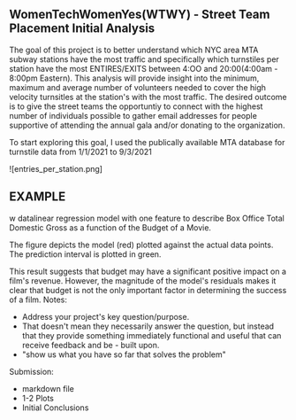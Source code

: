 ## WomenTechWomenYes(WTWY) - Street Team Placement Initial Analysis 

The goal of this project is to better understand which NYC area MTA subway stations have the most traffic and specifically which turnstiles per station have the most ENTIRES/EXITS between 4:OO and 20:00(4:00am - 8:00pm Eastern).  This analysis will provide insight into the minimum, maximum and average number of volunteers needed to cover the high velocity turnsitles at the station's with the most traffic.  The desired outcome is to give the street teams the opportuntiy to connect with the highest number of individuals possible to gather email addresses for people supportive of attending the annual gala and/or donating to the organization.



To start exploring this goal, I used the publically available MTA database for turnstile data from 1/1/2021 to 9/3/2021 

![entries_per_station.png]


## EXAMPLE
w datalinear regression model with one feature to describe Box Office Total Domestic Gross as a function of the Budget of a Movie.

The figure depicts the model (red) plotted against the actual data points. The prediction interval is plotted in green.

This result suggests that budget may have a significant positive impact on a film's revenue. However, the magnitude of the model's residuals makes it clear that budget is not the only important factor in determining the success of a film.
Notes: 
- Address your project's key question/purpose. 
- That doesn't mean they necessarily answer the question, but instead that they provide something immediately functional and useful that can receive feedback and be - built upon.
- "show us what you have so far that solves the problem"

Submission:
- markdown file
- 1-2 Plots
- Initial Conclusions
